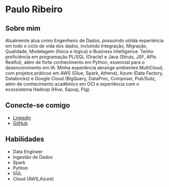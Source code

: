 # Paulo Ribeiro

## Sobre mim
Atualmente atua como Engenheiro de Dados, possuindo sólida experiência em todo o ciclo de vida dos dados, incluindo Integração, Migração, Qualidade, Modelagem (física e lógica) e Business Intelligence. Tenho proficiência em programação PL/SQL (Oracle) e Java (Struts, JSF, APIs Restful), além de forte conhecimento em Python, essencial para o desenvolvimento em IA. Minha experiência abrange ambientes MultiCloud, com projetos práticos em AWS (Glue, Spark, Athena), Azure (Data Factory, Databricks) e Google Cloud (BigQuery, DataProc, Composer, Pub/Sub), além de conhecimento acadêmico em OCI e experiência com o ecossistema Hadoop (Hive, Sqoop, Pig).



## Conecte-se comigo
- [LinkedIn](https://www.linkedin.com/in/paulo-ribeiro-8199a815/)
- [GitHub](https://github.com/paribe/)

## Habilidades
- Data Engineer
- Ingestão de Dados
- Spark
- Pyhton
- SQL
- Cloud (AWS,Azure)
